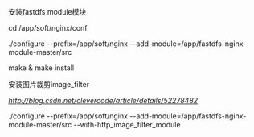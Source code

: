 安装fastdfs module模块

cd /app/soft/nginx/conf

./configure --prefix=/app/soft/nginx --add-module=/app/fastdfs-nginx-module-master/src

make & make install

安装图片裁剪image\_filter

_http://blog.csdn.net/clevercode/article/details/52278482_

./configure --prefix=/app/soft/nginx --add-module=/app/fastdfs-nginx-module-master/src  --with-http\_image\_filter\_module

